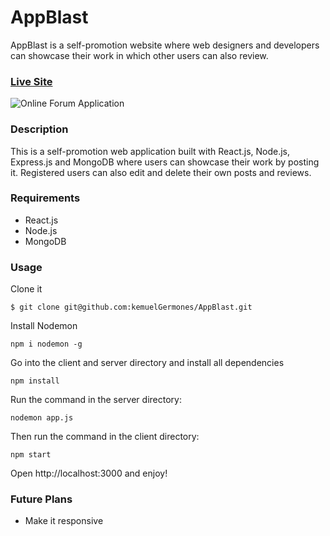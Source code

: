 # AppBlast

AppBlast is a self-promotion website where web designers and developers can showcase their work in which other users can also review. 

### [Live Site](https://appblast-f0ac4.firebaseapp.com/projects)

![Online Forum Application](https://res.cloudinary.com/de9dxfdav/image/upload/v1666718609/Project%20Promotion/Screenshot_2022-10-26_011947_holiqn.jpg)

### Description

This is a self-promotion web application built with React.js, Node.js, Express.js and MongoDB 
where users can showcase their work by posting it. 
Registered users can also edit and delete their own posts and reviews. 

### Requirements

- React.js
- Node.js
- MongoDB

### Usage

Clone it

```
$ git clone git@github.com:kemuelGermones/AppBlast.git
```

Install Nodemon

```
npm i nodemon -g
```

Go into the client and server directory and install all dependencies

```
npm install
```

Run the command in the server directory:

```
nodemon app.js
```

Then run the command in the client directory:

```
npm start
```

Open http://localhost:3000 and enjoy!

### Future Plans

- Make it responsive 
